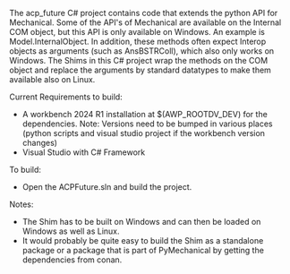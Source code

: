 The acp_future C# project contains code that extends the python API for Mechanical. Some of the
API's of Mechanical are available on the Internal COM object, but this API is only available on 
Windows. An example is Model.InternalObject. In addition, these methods often
expect Interop objects as arguments (such as AnsBSTRColl), which also only works on Windows. 
The Shims in this C# project wrap the methods on the COM object and replace the arguments by 
standard datatypes to make them available also on Linux. 

Current Requirements to build:

* A workbench 2024 R1 installation at $(AWP_ROOTDV_DEV) for the dependencies. Note: Versions need 
to be bumped in various places (python scripts and visual studio project if the workbench version changes)
* Visual Studio with C# Framework

To build:

* Open the ACPFuture.sln and build the project.

Notes: 
* The Shim has to be built on Windows and can then be loaded on Windows as well as Linux.
* It would probably be quite easy to build the Shim as a standalone package or a package that
is part of PyMechanical by getting the dependencies from conan.

